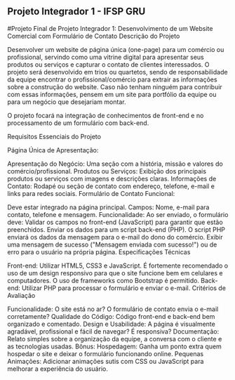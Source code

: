 ## Projeto Integrador 1 - IFSP GRU

#Projeto Final de Projeto Integrador 1: Desenvolvimento de um Website Comercial com Formulário de Contato
Descrição do Projeto

Desenvolver um website de página única (one-page) para um comércio ou profissional, servindo como uma vitrine digital para apresentar seus produtos ou serviços e capturar o contato de clientes interessados. O projeto será desenvolvido em trios ou quartetos, sendo de responsabilidade da equipe encontrar o profissional/comércio para extrair as informações sobre a construção do website. Caso não tenham ninguém para contribuir com essas informações, pensem em um site para portfólio da equipe ou para um negócio que desejariam montar.

O projeto focará na integração de conhecimentos de front-end e no processamento de um formulário com back-end.

Requisitos Essenciais do Projeto

Página Única de Apresentação:

Apresentação do Negócio: Uma seção com a história, missão e valores do comércio/profissional.
Produtos ou Serviços: Exibição dos principais produtos ou serviços com imagens e descrições claras.
Informações de Contato: Rodapé ou seção de contato com endereço, telefone, e-mail e links para redes sociais.
Formulário de Contato Funcional:

Deve estar integrado na página principal.
Campos: Nome, e-mail para contato, telefone e mensagem.
Funcionalidade: Ao ser enviado, o formulário deve:
Validar os campos no front-end (JavaScript) para garantir que estão preenchidos.
Enviar os dados para um script back-end (PHP).
O script PHP enviará os dados da mensagem para o e-mail do dono do comércio.
Exibir uma mensagem de sucesso ("Mensagem enviada com sucesso!") ou de erro para o usuário na própria página.
Especificações Técnicas

Front-end: Utilizar HTML5, CSS3 e JavaScript.
É fortemente recomendado o uso de um design responsivo para que o site funcione bem em celulares e computadores.
O uso de frameworks como Bootstrap é permitido.
Back-end: Utilizar PHP para processar o formulário e enviar o e-mail.
Critérios de Avaliação 

Funcionalidade: O site está no ar? O formulário de contato envia o e-mail corretamente?
Qualidade do Código: Código front-end e back-end bem organizado e comentado.
Design e Usabilidade: A página é visualmente agradável, profissional e fácil de navegar? É responsiva?
Documentação: Relato simples sobre a organização da equipe, a conversa com o cliente e as tecnologias usadas.
Bônus:
Hospedagem: Ganha um ponto extra quem hospedar o site e deixar o formulário funcionando online.
Pequenas Animações: Adicionar animações sutis com CSS ou JavaScript para melhorar a experiência do usuário.
